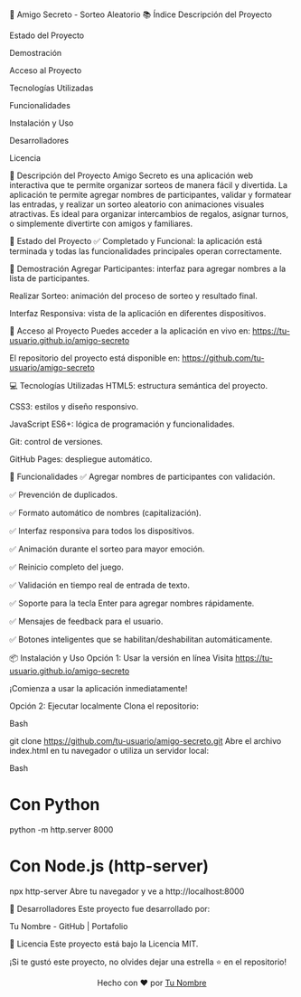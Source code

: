 🎯 Amigo Secreto - Sorteo Aleatorio
📚 Índice
Descripción del Proyecto

Estado del Proyecto

Demostración

Acceso al Proyecto

Tecnologías Utilizadas

Funcionalidades

Instalación y Uso

Desarrolladores

Licencia

📝 Descripción del Proyecto
Amigo Secreto es una aplicación web interactiva que te permite organizar sorteos de manera fácil y divertida. La aplicación te permite agregar nombres de participantes, validar y formatear las entradas, y realizar un sorteo aleatorio con animaciones visuales atractivas.
Es ideal para organizar intercambios de regalos, asignar turnos, o simplemente divertirte con amigos y familiares.

🚀 Estado del Proyecto
✅ Completado y Funcional: la aplicación está terminada y todas las funcionalidades principales operan correctamente.

🎥 Demostración
Agregar Participantes: interfaz para agregar nombres a la lista de participantes.

Realizar Sorteo: animación del proceso de sorteo y resultado final.

Interfaz Responsiva: vista de la aplicación en diferentes dispositivos.

🔗 Acceso al Proyecto
Puedes acceder a la aplicación en vivo en: https://tu-usuario.github.io/amigo-secreto

El repositorio del proyecto está disponible en: https://github.com/tu-usuario/amigo-secreto

💻 Tecnologías Utilizadas
HTML5: estructura semántica del proyecto.

CSS3: estilos y diseño responsivo.

JavaScript ES6+: lógica de programación y funcionalidades.

Git: control de versiones.

GitHub Pages: despliegue automático.

🎯 Funcionalidades
✅ Agregar nombres de participantes con validación.

✅ Prevención de duplicados.

✅ Formato automático de nombres (capitalización).

✅ Interfaz responsiva para todos los dispositivos.

✅ Animación durante el sorteo para mayor emoción.

✅ Reinicio completo del juego.

✅ Validación en tiempo real de entrada de texto.

✅ Soporte para la tecla Enter para agregar nombres rápidamente.

✅ Mensajes de feedback para el usuario.

✅ Botones inteligentes que se habilitan/deshabilitan automáticamente.

📦 Instalación y Uso
Opción 1: Usar la versión en línea
Visita https://tu-usuario.github.io/amigo-secreto

¡Comienza a usar la aplicación inmediatamente!

Opción 2: Ejecutar localmente
Clona el repositorio:

Bash

git clone https://github.com/tu-usuario/amigo-secreto.git
Abre el archivo index.html en tu navegador o utiliza un servidor local:

Bash

# Con Python
python -m http.server 8000
# Con Node.js (http-server)
npx http-server
Abre tu navegador y ve a http://localhost:8000

👥 Desarrolladores
Este proyecto fue desarrollado por:

Tu Nombre - GitHub | Portafolio

📄 Licencia
Este proyecto está bajo la Licencia MIT.

¡Si te gustó este proyecto, no olvides dejar una estrella ⭐ en el repositorio!

<div align="center">
Hecho con ❤️ por <a href="https://github.com/tu-usuario">Tu Nombre</a>
</div>

